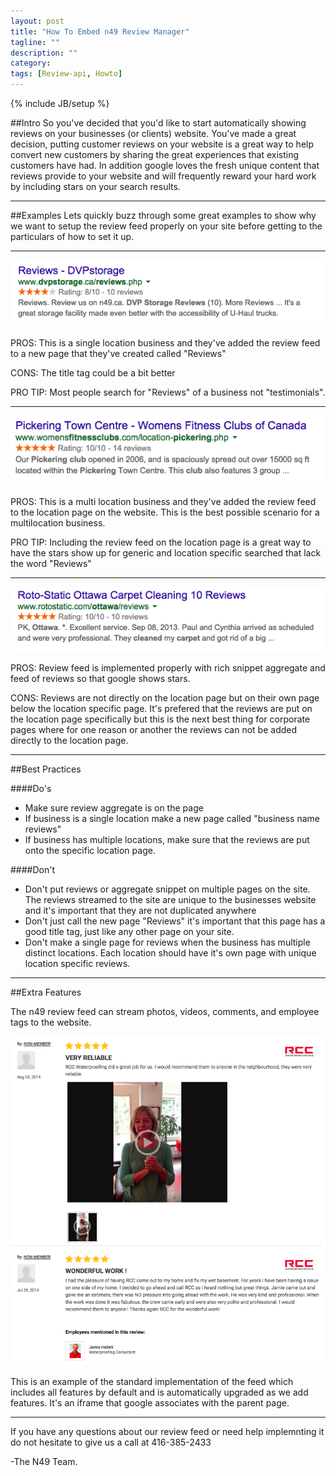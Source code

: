 ```yaml
---
layout: post
title: "How To Embed n49 Review Manager"
tagline: ""
description: ""
category: 
tags: [Review-api, Howto]
---
```

{% include JB/setup %}

##Intro
So you've decided that you'd like to start automatically showing reviews on your businesses (or clients) website. You've made a great decision, putting customer reviews on your website is a great way to help convert new customers by sharing the great experiences that existing customers have had. In addition google loves the fresh unique content that reviews provide to your website and will frequently reward your hard work by including stars on your search results.

---

##Examples
Lets quickly buzz through some great examples to show why we want to setup the review feed properly on your site before getting to the particulars of how to set it up.

---

![](/images/DVPStorage.png)

PROS: This is a single location business and they've added the review feed to a new page that they've created called "Reviews"

CONS: The title tag could be a bit better

PRO TIP: Most people search for "Reviews" of a business not "testimonials".

---

![](/images/FitnessClubsPickering.png)

PROS: This is a multi location business and they've added the review feed to the location page on the website. This is the best possible scenario for a multilocation business.

PRO TIP: Including the review feed on the location page is a great way to have the stars show up for generic and location specific searched that lack the word "Reviews"

---

![](/images/OttawaCarpetCleaning.png)

PROS: Review feed is implemented properly with rich snippet aggregate and feed of reviews so that google shows stars.

CONS: Reviews are not directly on the location page but on their own page below the location specific page. It's prefered that the reviews are put on the location page specifically but this is the next best thing for corporate pages where for one reason or another the reviews can not be added directly to the location page.

---

##Best Practices

####Do's
* Make sure review aggregate is on the page
* If business is a single location make a new page called "business name reviews"
* If business has multiple locations, make sure that the reviews are put onto the specific location page.

####Don't
* Don't put reviews or aggregate snippet on multiple pages on the site. The reviews streamed to the site are unique to the businesses website and it's important that they are not duplicated anywhere
* Don't just call the new page "Reviews" it's important that this page has a good title tag, just like any other page on your site.
* Don't make a single page for reviews when the business has multiple distinct locations. Each location should have it's own page with unique location specific reviews.

---


##Extra Features

The n49 review feed can stream photos, videos, comments, and employee tags to the website. 

![](/images/RCCFeed.png)

This is an example of the standard implementation of the feed which includes all features by default and is automatically upgraded as we add features. It's an iframe that google associates with the parent page.

---

If you have any questions about our review feed or need help implemnting it do not hesitate to give us a call at 416-385-2433

-The N49 Team.
